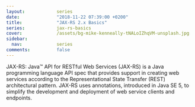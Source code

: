 ```yaml
---
layout:            series
date:              "2018-11-22 07:39:00 +0200"
title:             "JAX-RS 2.x Basics"
series:            jax-rs-basics
cover:             /assets/bg-mike-kenneally-tNALoIZhqVM-unsplash.jpg
sidebar:
  nav:             series
comments:          false
---
```


JAX-RS: Java™ API for RESTful Web Services (JAX-RS) is a Java programming
language API spec that provides support in creating web services according to
the Representational State Transfer (REST) architectural pattern. JAX-RS uses
annotations, introduced in Java SE 5, to simplify the development and
deployment of web service clients and endpoints.
